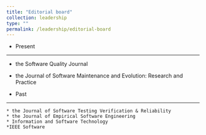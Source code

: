 ```yaml
---
title: "Editorial board"
collection: leadership
type: ""
permalink: /leadership/editorial-board
---
```


* Present
---
  * the Software Quality Journal
  * the Journal of Software Maintenance and Evolution: Research and Practice
  
* Past
---
	* the Journal of Software Testing Verification & Reliability
	* the Journal of Empirical Software Engineering
	* Information and Software Technology
	*IEEE Software
